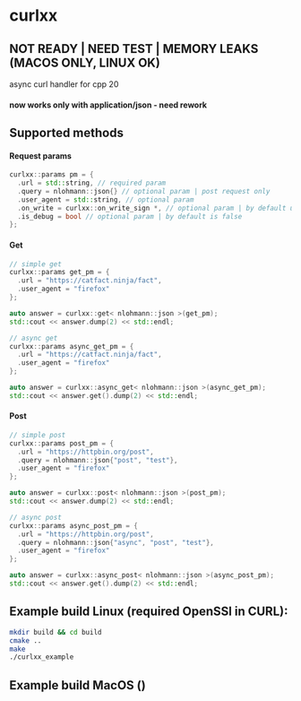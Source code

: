 # curlxx
## NOT READY | NEED TEST | MEMORY LEAKS (MACOS ONLY, LINUX OK)
async curl handler for cpp 20
#### now works only with application/json - need rework

## Supported methods
#### Request params
```cpp
curlxx::params pm = {
  .url = std::string, // required param
  .query = nlohmann::json{} // optional param | post request only
  .user_agent = std::string, // optional param
  .on_write = curlxx::on_write_sign *, // optional param | by default used default_on_write
  .is_debug = bool // optional param | by default is false
};
```
#### Get
```cpp
// simple get
curlxx::params get_pm = {
  .url = "https://catfact.ninja/fact",
  .user_agent = "firefox"
};

auto answer = curlxx::get< nlohmann::json >(get_pm);
std::cout << answer.dump(2) << std::endl;

// async get
curlxx::params async_get_pm = {
  .url = "https://catfact.ninja/fact",
  .user_agent = "firefox"
};

auto answer = curlxx::async_get< nlohmann::json >(async_get_pm);
std::cout << answer.get().dump(2) << std::endl;
```

#### Post
```cpp
// simple post
curlxx::params post_pm = {
  .url = "https://httpbin.org/post",
  .query = nlohmann::json{"post", "test"},
  .user_agent = "firefox"
};

auto answer = curlxx::post< nlohmann::json >(post_pm);
std::cout << answer.dump(2) << std::endl;

// async post
curlxx::params async_post_pm = {
  .url = "https://httpbin.org/post",
  .query = nlohmann::json{"async", "post", "test"},
  .user_agent = "firefox"
};

auto answer = curlxx::async_post< nlohmann::json >(async_post_pm);
std::cout << answer.get().dump(2) << std::endl;
```

## Example build Linux (required OpenSSl in CURL):
```sh
mkdir build && cd build
cmake ..
make
./curlxx_example
```

## Example build MacOS ()
